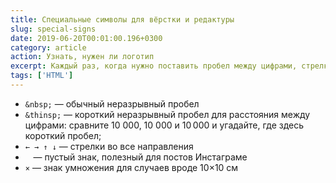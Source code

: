```yaml
---
title: Специальные символы для вёрстки и редактуры
slug: special-signs
date: 2019-06-20T00:01:00.196+0300
category: article
action: Узнать, нужен ли логотип
excerpt: Каждый раз, когда нужно поставить пробел между цифрами, стрелку или многоточие вместо трёх точек, приходится лезть в поиск. Сделал для себя заметку, в которой собраны все специальные символы.
tags: ['HTML']
---
```


- `&nbsp;` — обычный неразрывный пробел
- `&thinsp;` — короткий неразрывный пробел для расстояния между цифрами: сравните 10 000, 10&nbsp;000 и 10&thinsp;000 и угадайте, где здесь короткий пробел;
- `← → ↑ ↓` — стрелки во все направления
- `⠀` — пустый знак, полезный для постов Инстаграме
- `×` — знак умножения для случаев вроде 10×10 см
